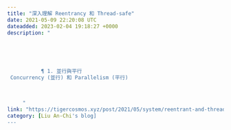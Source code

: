 ```yaml
---
title: "深入理解 Reentrancy 和 Thread-safe"
date: 2021-05-09 22:20:08 UTC
dateadded: 2023-02-04 19:18:27 +0000
description: "
    
      
      
        
        
           ¶ 1. 並行與平行 
 Concurrency (並行) 和 Parallelism (平行)
        
      
    
     "
link: "https://tigercosmos.xyz/post/2021/05/system/reentrant-and-thread-safe-code/"
category: [Liu An-Chi's blog]
---
```

